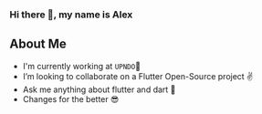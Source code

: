 
### <p align="left"> Hi there 👋, my name is Alex </p>


  ## About Me 
  - I'm currently working at `UPNDO`🚀
  - I’m looking to collaborate on a Flutter Open-Source project ✌
  - Ask me anything about flutter and dart 💬 
  - Changes for the better 😎
